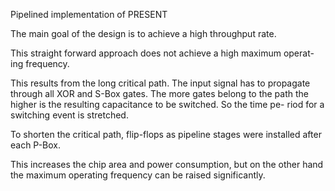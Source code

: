 Pipelined implementation of PRESENT

The main goal of the design is to achieve a high throughput rate.

This straight forward approach does not achieve a high maximum operat-
ing frequency.

This results from the long critical path. The input signal has
to propagate through all XOR and S-Box gates. The more gates belong to the
path the higher is the resulting capacitance to be switched. So the time pe-
riod for a switching event is stretched.

To shorten the critical path, flip-flops as pipeline stages were installed after each P-Box.

This increases the chip area and power consumption, but on the other hand the
maximum operating frequency can be raised significantly.
